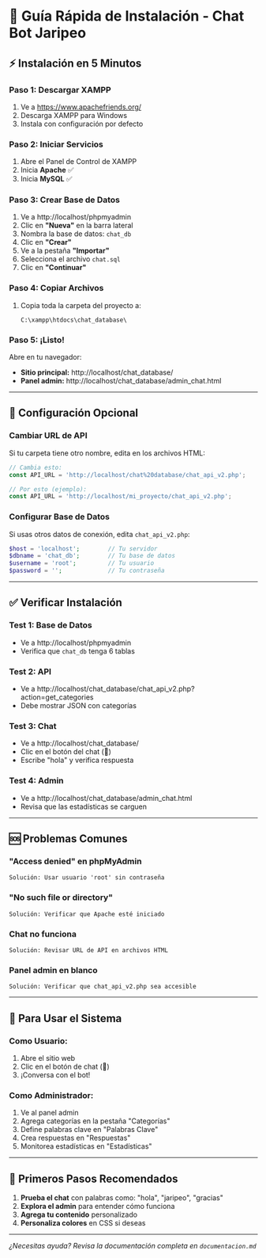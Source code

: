 # 🚀 Guía Rápida de Instalación - Chat Bot Jaripeo

## ⚡ Instalación en 5 Minutos

### **Paso 1: Descargar XAMPP**
1. Ve a https://www.apachefriends.org/
2. Descarga XAMPP para Windows
3. Instala con configuración por defecto

### **Paso 2: Iniciar Servicios**
1. Abre el Panel de Control de XAMPP
2. Inicia **Apache** ✅
3. Inicia **MySQL** ✅

### **Paso 3: Crear Base de Datos**
1. Ve a http://localhost/phpmyadmin
2. Clic en **"Nueva"** en la barra lateral
3. Nombra la base de datos: `chat_db`
4. Clic en **"Crear"**
5. Ve a la pestaña **"Importar"**
6. Selecciona el archivo `chat.sql`
7. Clic en **"Continuar"**

### **Paso 4: Copiar Archivos**
1. Copia toda la carpeta del proyecto a:
   ```
   C:\xampp\htdocs\chat_database\
   ```

### **Paso 5: ¡Listo!**
Abre en tu navegador:
- **Sitio principal:** http://localhost/chat_database/
- **Panel admin:** http://localhost/chat_database/admin_chat.html

---

## 🔧 Configuración Opcional

### **Cambiar URL de API**
Si tu carpeta tiene otro nombre, edita en los archivos HTML:
```javascript
// Cambia esto:
const API_URL = 'http://localhost/chat%20database/chat_api_v2.php';

// Por esto (ejemplo):
const API_URL = 'http://localhost/mi_proyecto/chat_api_v2.php';
```

### **Configurar Base de Datos**
Si usas otros datos de conexión, edita `chat_api_v2.php`:
```php
$host = 'localhost';        // Tu servidor
$dbname = 'chat_db';        // Tu base de datos  
$username = 'root';         // Tu usuario
$password = '';             // Tu contraseña
```

---

## ✅ Verificar Instalación

### **Test 1: Base de Datos**
- Ve a http://localhost/phpmyadmin
- Verifica que `chat_db` tenga 6 tablas

### **Test 2: API**
- Ve a http://localhost/chat_database/chat_api_v2.php?action=get_categories
- Debe mostrar JSON con categorías

### **Test 3: Chat**
- Ve a http://localhost/chat_database/
- Clic en el botón del chat (🤠)
- Escribe "hola" y verifica respuesta

### **Test 4: Admin**
- Ve a http://localhost/chat_database/admin_chat.html
- Revisa que las estadísticas se carguen

---

## 🆘 Problemas Comunes

### **"Access denied" en phpMyAdmin**
```
Solución: Usar usuario 'root' sin contraseña
```

### **"No such file or directory"**
```
Solución: Verificar que Apache esté iniciado
```

### **Chat no funciona**
```
Solución: Revisar URL de API en archivos HTML
```

### **Panel admin en blanco**
```
Solución: Verificar que chat_api_v2.php sea accesible
```

---

## 📱 Para Usar el Sistema

### **Como Usuario:**
1. Abre el sitio web
2. Clic en el botón de chat (🤠)
3. ¡Conversa con el bot!

### **Como Administrador:**
1. Ve al panel admin
2. Agrega categorías en la pestaña "Categorías"
3. Define palabras clave en "Palabras Clave"
4. Crea respuestas en "Respuestas"
5. Monitorea estadísticas en "Estadísticas"

---

## 🎯 Primeros Pasos Recomendados

1. **Prueba el chat** con palabras como: "hola", "jaripeo", "gracias"
2. **Explora el admin** para entender cómo funciona
3. **Agrega tu contenido** personalizado
4. **Personaliza colores** en CSS si deseas

---

*¿Necesitas ayuda? Revisa la documentación completa en `documentacion.md`*
